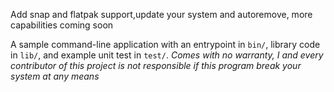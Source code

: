 Add snap and flatpak support,update your system and autoremove, more capabilities coming soon 

A sample command-line application with an entrypoint in `bin/`, library code
in `lib/`, and example unit test in `test/`.
*Comes with no warranty, I and every contributor of this project is not responsible if this program break your system at any means*
